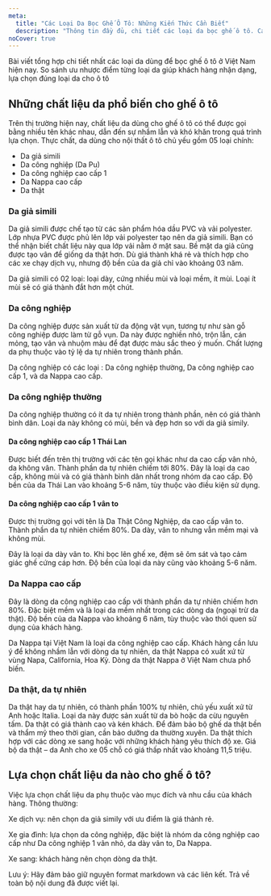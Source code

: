 ```yaml
---
meta:
  title: "Các Loại Da Bọc Ghế Ô Tô: Những Kiến Thức Cần Biết"
  description: "Thông tin đầy đủ, chi tiết các loại da bọc ghế ô tô. Cách nhận biết, phân biệt các loại da ô tô. Những kinh nghiệm lựa chọn chất liệu da bọc ghế ô tô"
noCover: true
---
```


Bài viết tổng hợp chi tiết nhất các loại da dùng để bọc ghế ô tô ở Việt Nam hiện nay. So sánh ưu nhược điểm từng loại da giúp khách hàng nhận dạng, lựa chọn đúng loại da cho ô tô

## Những chất liệu da phổ biến cho ghế ô tô

Trên thị trường hiện nay, chất liệu da dùng cho ghế ô tô có thể được gọi bằng nhiều tên khác nhau, dẫn đến sự nhầm lẫn và khó khăn trong quá trình lựa chọn. Thực chất, da dùng cho nội thất ô tô chủ yếu gồm 05 loại chính:

* Da giả simili
* Da công nghiệp (Da Pu)
* Da công nghiệp cao cấp 1
* Da Nappa cao cấp
* Da thật

### Da giả simili

Da giả simili được chế tạo từ các sản phẩm hóa dầu PVC và vải polyester. Lớp nhựa PVC được phủ lên lớp vải polyester tạo nên da giả simili. Bạn có thể nhận biết chất liệu này qua lớp vải nằm ở mặt sau. Bề mặt da giả cũng được tạo vân để giống da thật hơn. Dù giá thành khá rẻ và thích hợp cho các xe chạy dịch vụ, nhưng độ bền của da giả chỉ vào khoảng 03 năm.

Da giả simili có 02 loại: loại dày, cứng nhiều mùi và loại mềm, ít mùi. Loại ít mùi sẽ có giá thành đắt hơn một chút.

### Da công nghiệp

Da công nghiệp được sản xuất từ da động vật vụn, tương tự như sàn gỗ công nghiệp được làm từ gỗ vụn. Da này được nghiền nhỏ, trộn lẫn, cán mỏng, tạo vân và nhuộm màu để đạt được màu sắc theo ý muốn. Chất lượng da phụ thuộc vào tỷ lệ da tự nhiên trong thành phần.

Da công nghiệp có các loại : Da công nghiệp thường, Da công nghiệp cao cấp 1, và da Nappa cao cấp.

### Da công nghiệp thường

Da công nghiệp thường có ít da tự nhiên trong thành phần, nên có giá thành bình dân. Loại da này không có mùi, bền và đẹp hơn so với da giả simily.

#### Da công nghiệp cao cấp 1 Thái Lan

Được biết đến trên thị trường với các tên gọi khác như da cao cấp vân nhỏ, da không vân. Thành phần da tự nhiên chiếm tới 80%. Đây là loại da cao cấp, không mùi và có giá thành bình dân nhất trong nhóm da cao cấp. Độ bền của da Thái Lan vào khoảng 5-6 năm, tùy thuộc vào điều kiện sử dụng.

#### Da công nghiệp cao cấp 1 vân to

Được thị trường gọi với tên là Da Thật Công Nghiệp, da cao cấp vân to. Thành phần da tự nhiên chiếm 80%. Da dày, vân to nhưng vẫn mềm mại và không mùi.

Đây là loại da dày vân to. Khi bọc lên ghế xe, đệm sẽ ôm sát và tạo cảm giác ghế cứng cáp hơn. Độ bền của loại da này cũng vào khoảng 5-6 năm.

### Da Nappa cao cấp

Đây là dòng da công nghiệp cao cấp với thành phần da tự nhiên chiếm hơn 80%. Đặc biệt mềm và là loại da mềm nhất trong các dòng da (ngoại trừ da thật). Độ bền của da Nappa vào khoảng 6 năm, tùy thuộc vào thói quen sử dụng của khách hàng.

Da Nappa tại Việt Nam là loại da công nghiệp cao cấp. Khách hàng cần lưu ý để không nhầm lẫn với dòng da tự nhiên, da thật Nappa có xuất xứ từ vùng Napa, California, Hoa Kỳ. Dòng da thật Nappa ở Việt Nam chưa phổ biến.

### Da thật, da tự nhiên

Da thật hay da tự nhiên, có thành phần 100% tự nhiên, chủ yếu xuất xứ từ Anh hoặc Italia. Loại da này được sản xuất từ da bò hoặc da cừu nguyên tấm. Da thật có giá thành cao và kén khách. Để đảm bảo bộ ghế da thật bền và thẩm mỹ theo thời gian, cần bảo dưỡng da thường xuyên. Da thật thích hợp với các dòng xe sang hoặc với những khách hàng yêu thích độ xe. Giá bộ da thật – da Anh cho xe 05 chỗ có giá thấp nhất vào khoảng 11,5 triệu.

## Lựa chọn chất liệu da nào cho ghế ô tô?

Việc lựa chọn chất liệu da phụ thuộc vào mục đích và nhu cầu của khách hàng. Thông thường:

Xe dịch vụ: nên chọn da giả simily với ưu điểm là giá thành rẻ.

Xe gia đình: lựa chọn da công nghiệp, đặc biệt là nhóm da công nghiệp cao cấp như Da công nghiệp 1 vân nhỏ, da dày vân to, Da Nappa.

Xe sang: khách hàng nên chọn dòng da thật. 

Lưu ý: Hãy đảm bảo giữ nguyên format markdown và các liên kết. Trả về toàn bộ nội dung đã được viết lại.